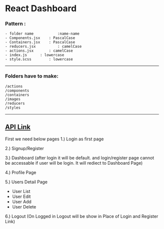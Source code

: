# React Dashboard

### Pattern :
	- folder name       	:name-name
	- Components.jsx	: PascalCase
	- Containers.jsx	: PascalCase
	- reducers.jsx	    	: camelCase
	- actions.jsx		: camelCase
	- index.js		: lowercase
	- style.scss		: lowercase
--------------------------------------------
### Folders have to make:
    /actions
    /components
    /containers
    /images
    /reducers
    /styles
-----------------
[API Link](https://reqres.in/)
----------------
First we need below pages
1.) Login as first page

2.) Signup/Register

3.) Dashboard (after login it will be default. and login/register page cannot be accessable if user will be login. It will rediect to Dashboard Page)

4.) Profile Page

5.) Users Detail Page

- User List
- User Edit
- User Add
- User Delete

6.) Logout (On Logged in Logout will be show in Place of Login and Register Link)
